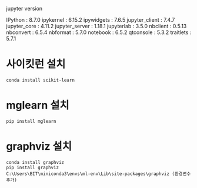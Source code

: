 jupyter version

IPython          : 8.7.0
ipykernel        : 6.15.2
ipywidgets       : 7.6.5
jupyter_client   : 7.4.7
jupyter_core     : 4.11.2
jupyter_server   : 1.18.1
jupyterlab       : 3.5.0
nbclient         : 0.5.13
nbconvert        : 6.5.4
nbformat         : 5.7.0
notebook         : 6.5.2
qtconsole        : 5.3.2
traitlets        : 5.7.1

# 사이킷런 설치

    conda install scikit-learn

# mglearn 설치

    pip install mglearn

# graphviz 설치

    conda install graphviz
    pip install graphviz
    C:\Users\BIT\miniconda3\envs\ml-env\Lib\site-packages\graphviz (환경변수추가)
